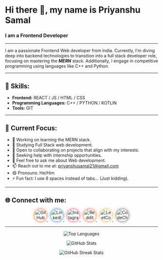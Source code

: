 # Hi there 👋, my name is Priyanshu Samal
### I am a Frontend Developer

---

I am a passionate Frontend Web developer from India. Currently, I'm diving deep into backend technologies to transition into a full stack developer role, focusing on mastering the ***MERN*** stack. Additionally, I engage in competitive programming using languages like C++ and Python.

---

## 🚀 Skills:
- **Frontend:** REACT / JS / HTML / CSS
- **Programming Languages:** C++ / PYTHON / KOTLIN
- **Tools:** GIT

---

## 🌟 Current Focus:
- 🔭 Working on learning the MERN stack.
- 🌱 Studying Full Stack web development.
- 👯 Open to collaborating on projects that align with my interests.
- 🤔 Seeking help with internship opportunities.
- 💬 Feel free to ask me about Web development.
- 📫 Reach out to me at: priyanshusamal21@gmail.com
- 😄 Pronouns: He/Him
- ⚡ Fun fact: I use 8 spaces instead of tabs... (Just kidding).

---

## 🌐 Connect with me:

<p align="center">
  <a href="https://github.com/TexZ-GenZ" style="margin-right: 10px;">
    <img src="https://cdn.jsdelivr.net/npm/simple-icons@3.0.1/icons/github.svg" alt="GitHub" height="40" style="border-radius: 50%; box-shadow: 0 0 10px #FF4500;">
  </a>
  <a href="https://www.linkedin.com/in/Priyanshu-Samal/" style="margin-right: 10px;">
    <img src="https://cdn.jsdelivr.net/npm/simple-icons@3.0.1/icons/linkedin.svg" alt="LinkedIn" height="40" style="border-radius: 50%; box-shadow: 0 0 10px #0e76a8;">
  </a>
  <a href="https://www.instagram.com/_priyanshu_samal/" style="margin-right: 10px;">
    <img src="https://cdn.jsdelivr.net/npm/simple-icons@3.0.1/icons/instagram.svg" alt="Instagram" height="40" style="border-radius: 50%; box-shadow: 0 0 10px #E1306C;">
  </a>
  <a href="https://www.reddit.com/user/u/Material-Tackle-1647" style="margin-right: 10px;">
    <img src="https://cdn.jsdelivr.net/npm/simple-icons@3.0.1/icons/reddit.svg" alt="Reddit" height="40" style="border-radius: 50%; box-shadow: 0 0 10px #FF4500;">
  </a>
  <a href="https://leetcode.com/u/Priyanshu_Samal_123/" style="margin-right: 10px;">
    <img src="https://cdn.jsdelivr.net/npm/simple-icons@3.0.1/icons/leetcode.svg" alt="LeetCode" height="40" style="border-radius: 50%; box-shadow: 0 0 10px #FFA116;">
  </a>
  <a href="https://www.codechef.com/users/t_e_x_z26">
    <img src="https://cdn.jsdelivr.net/npm/simple-icons@3.0.1/icons/codechef.svg" alt="CodeChef" height="40" style="border-radius: 50%; box-shadow: 0 0 10px #5B4638;">
  </a>
</p>

---

<p align="center">
  <img src="https://github-readme-stats.vercel.app/api/top-langs/?username=TexZ-GenZ&layout=compact&theme=dark&hide_border=true" alt="Top Languages">
</p>

<p align="center">
  <img src="https://github-readme-stats.vercel.app/api?username=TexZ-GenZ&show_icons=true&theme=dark&hide_border=true" alt="GitHub Stats">
</p>

<p align="center">
  <img src="https://streak-stats.demolab.com/?user=TexZ-GenZ&theme=dark&hide_border=true" alt="GitHub Streak Stats">
</p>